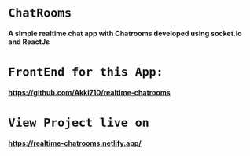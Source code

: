 # `ChatRooms`
**A simple realtime chat app with Chatrooms developed using socket.io and ReactJs**

# `FrontEnd for this App:`
**https://github.com/Akki710/realtime-chatrooms**


# `View Project live on `
**https://realtime-chatrooms.netlify.app/**
